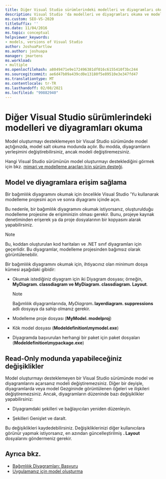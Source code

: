 ```yaml
---
title: Diğer Visual Studio sürümlerindeki modelleri ve diyagramları okuma
description: Visual Studio 'da modelleri ve diyagramları okuma ve model oluşturmayı desteklemeyen bir Visual Studio sürümü kullanılırken salt okuma davranışı hakkında bilgi edinin.
ms.custom: SEO-VS-2020
titleSuffix: ''
ms.date: 11/04/2016
ms.topic: conceptual
helpviewer_keywords:
- models, versions of Visual Studio
author: JoshuaPartlow
ms.author: joshuapa
manager: jmartens
ms.workload:
- multiple
ms.openlocfilehash: a8049471e9e172496381df016c6155410f3bc244
ms.sourcegitcommit: ae6d47b09a439cd0e13180f5e89510e3e347fd47
ms.translationtype: MT
ms.contentlocale: tr-TR
ms.lasthandoff: 02/08/2021
ms.locfileid: "99882940"
---
```

# <a name="read-models-and-diagrams-in-other-visual-studio-editions"></a>Diğer Visual Studio sürümlerindeki modelleri ve diyagramları okuma

Model oluşturmayı desteklemeyen bir Visual Studio sürümünde model açtığınızda, model salt okuma modunda açılır. Bu modda, diyagramların yerleşimini değiştirebilirsiniz, ancak modeli değiştiremezsiniz.

Hangi Visual Studio sürümünün model oluşturmayı desteklediğini görmek için bkz. [mimari ve modelleme araçları Için sürüm desteği](../modeling/what-s-new-for-design-in-visual-studio.md#VersionSupport).

## <a name="obtaining-access-to-a-model-and-diagrams"></a>Model ve diyagramlara erişim sağlama

Bir bağımlılık diyagramını okumak için öncelikle Visual Studio 'Yu kullanarak modelleme projesini açın ve sonra diyagramı içinde açın.

Bu nedenle, bir bağımlılık diyagramını okumak istiyorsanız, oluşturulduğu modelleme projesine de erişiminizin olması gerekir. Bunu, projeye kaynak denetiminden erişerek ya da proje dosyalarının bir kopyasını alarak yapabilirsiniz.

> [!NOTE]
> Bu, koddan oluşturulan kod haritaları ve .NET sınıf diyagramları için geçerlidir. Bu diyagramlar, modelleme projesinden bağımsız olarak görüntülenebilir.

Bir bağımlılık diyagramını okumak için, ihtiyacınız olan minimum dosya kümesi aşağıdaki gibidir:

- Okumak istediğiniz diyagram için iki Diyagram dosyası; örneğin, **MyDiagram. classdiagram ve MyDiagram. classdiagram. Layout**.

    > [!NOTE]
    > Bağımlılık diyagramlarında, _MyDiagram_**. layerdiagram. suppressions** adlı dosyaya da sahip olmanız gerekir.

- Modelleme proje dosyası (**MyModel. modelproj**)

- Kök model dosyası (**Modeldefinition\mymodel.exe**)

- Diyagramda başvurulan herhangi bir paket için paket dosyaları (**Modeldefinition\mypackage.exe**)

## <a name="changes-that-you-can-make-in-read-only-mode"></a>Read-Only modunda yapabileceğiniz değişiklikler

Model oluşturmayı desteklemeyen bir Visual Studio sürümünde model ve diyagramlarını açarsanız modeli değiştiremezsiniz. Diğer bir deyişle, diyagramlarda veya model Gezgininde görüntülenen öğeleri ve ilişkileri değiştiremezsiniz. Ancak, diyagramların düzeninde bazı değişiklikler yapabilirsiniz:

- Diyagramdaki şekilleri ve bağlayıcıları yeniden düzenleyin.

- Şekilleri Genişlet ve daralt.

Bu değişiklikleri kaydedebilirsiniz. Değişikliklerinizi diğer kullanıcılara görünür yapmak istiyorsanız, en azından güncelleştirilmiş **. Layout** dosyalarını göndermeniz gerekir.

## <a name="see-also"></a>Ayrıca bkz.

- [Bağımlılık Diyagramları: Başvuru](../modeling/layer-diagrams-reference.md)
- [Uygulamanız için model oluşturma](../modeling/create-models-for-your-app.md)
